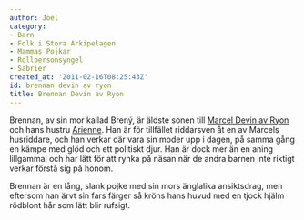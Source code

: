 ```yaml
---
author: Joel
category:
- Barn
- Folk i Stora Arkipelagen
- Mammas Pojkar
- Rollpersonsyngel
- Sabrier
created_at: '2011-02-16T08:25:43Z'
id: brennan devin av ryon
title: Brennan Devin av Ryon
---
```

Brennan, av sin mor kallad Brený, är äldste sonen till [Marcel Devin av Ryon] och hans hustru [Arienne]. Han är för tillfället riddarsven åt en av Marcels husriddare, och han verkar där vara sin moder upp i dagen, på samma gång en kämpe med glöd och ett politiskt djur. Han är dock mer än en aning lillgammal och har lätt för att rynka på näsan när de andra barnen inte riktigt verkar förstå sig på honom.

Brennan är en lång, slank pojke med sin mors änglalika ansiktsdrag, men eftersom han ärvt sin fars färger så kröns hans huvud med en tjock hjälm rödblont hår som lätt blir rufsigt.

  [Marcel Devin av Ryon]: Marcel_Devin_de_Ryon
  [Arienne]: Arienne_Senlis_Devin_de_Ryon